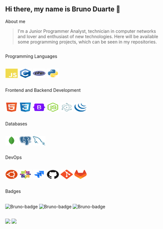 ## Hi there, my name is Bruno Duarte 👋

About me

>I'm a Junior Programmer Analyst, technician in computer networks and lover and enthusiast of new technologies. Here will be available some  programming projects, which can be seen in my repositories.

##

Programming Languages

<div style="display: inline_block"><br>
  <img align="center" alt="Bruno-Js" height="30" width="40" src="https://raw.githubusercontent.com/devicons/devicon/master/icons/javascript/javascript-plain.svg">
  <img align="center" alt="Bruno-c" height="30" width="40" src="https://raw.githubusercontent.com/devicons/devicon/master/icons/c/c-original.svg">
  <img align="center" alt="Bruno-Php" height="30" width="40" src="https://raw.githubusercontent.com/devicons/devicon/master/icons/php/php-original.svg">
  <img align="center" alt="Bruno-py" height="30" width="40" src="https://raw.githubusercontent.com/devicons/devicon/master/icons/python/python-original.svg"> 
<!--   <img align="center" alt="Bruno-bash" height="30" width="40" src="https://raw.githubusercontent.com/devicons/devicon/master/icons/bash/bash-original.svg">  -->
</div>

##

Frontend and Backend Development
<div style="display: inline_block"><br>
  <img align="center" alt="Bruno-HTML" height="30" width="40" src="https://raw.githubusercontent.com/devicons/devicon/master/icons/html5/html5-original.svg">
  <img align="center" alt="Bruno-CSS" height="30" width="40" src="https://raw.githubusercontent.com/devicons/devicon/master/icons/css3/css3-original.svg">
  <img align="center" alt="Bruno-Bs" height="30" width="40" src="https://raw.githubusercontent.com/devicons/devicon/master/icons/bootstrap/bootstrap-original.svg">
  <img align="center" alt="Bruno-Nj" height="30" width="40" src="https://raw.githubusercontent.com/devicons/devicon/master/icons/nodejs/nodejs-plain.svg">
  <img align="center" alt="Bruno-electron" height="30" width="40" src="https://raw.githubusercontent.com/devicons/devicon/master/icons/electron/electron-original.svg">
  <img align="center" alt="Bruno-Jq" height="30" width="40" src="https://raw.githubusercontent.com/devicons/devicon/master/icons/jquery/jquery-original.svg">
</div>

##

Databases
<div style="display: inline_block"><br>
  <img align="center" alt="Bruno-Mdb" height="30" width="40" src="https://raw.githubusercontent.com/devicons/devicon/master/icons/mongodb/mongodb-original.svg">
  <img align="center" alt="Bruno-Pg" height="30" width="40" src="https://raw.githubusercontent.com/devicons/devicon/master/icons/postgresql/postgresql-plain.svg">
  <img align="center" alt="Bruno-Mysql" height="30" width="40" src="https://raw.githubusercontent.com/devicons/devicon/master/icons/mysql/mysql-original.svg">  
</div>

##

DevOps
<div style="display: inline_block"><br>
  <img align="center" alt="Bruno-Ubuntu" height="30" width="40" src="https://raw.githubusercontent.com/devicons/devicon/master/icons/ubuntu/ubuntu-plain.svg">
  <img align="center" alt="Bruno-Centos" height="30" width="40" src="https://raw.githubusercontent.com/devicons/devicon/master/icons/centos/centos-original.svg">
  <img align="center" alt="Bruno-Jira" height="30" width="40" src="https://raw.githubusercontent.com/devicons/devicon/master/icons/jira/jira-original.svg">
  <img align="center" alt="Bruno-Github" height="30" width="40" src="https://raw.githubusercontent.com/devicons/devicon/master/icons/github/github-original.svg">
  <img align="center" alt="Bruno-Git" height="30" width="40" src="https://raw.githubusercontent.com/devicons/devicon/master/icons/git/git-original.svg">
  <img align="center" alt="Bruno-GitLab" height="30" width="40" src="https://raw.githubusercontent.com/devicons/devicon/master/icons/gitlab/gitlab-original.svg">
</div>

##

Badges
<div style="display: inline_block"><br>
  <img align="center" alt="Bruno-badge" height="150" width="150" src="https://user-images.githubusercontent.com/99764860/217390876-988ecd48-dd4c-4e2d-af32-b770379a3c4d.png">
  <img align="center" alt="Bruno-badge" height="150" width="150" src="https://user-images.githubusercontent.com/99764860/213535900-1398a909-18c6-41ce-8000-a1d3b3125933.png">
  <img align="center" alt="Bruno-badge" height="150" width="150" src="https://user-images.githubusercontent.com/99764860/213535305-8b6246e1-8ea5-4362-95af-f317a084a9c3.png">
</div>

##

<div>
  <img height="150em" src="https://github-readme-stats.vercel.app/api?username=Brunodkali&show_icons=true&theme=dracula&include_all_commits=true&count_private=true"/> 
  <img height="150em" src="https://github-readme-stats.vercel.app/api/top-langs/?username=Brunodkali&layout=compact&langs_count=6&theme=dracula"/>
</div>

